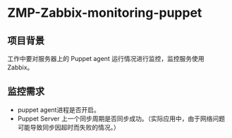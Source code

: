 # ZMP-Zabbix-monitoring-puppet

## 项目背景
  工作中要对服务器上的 Puppet agent 运行情况进行监控，监控服务使用 Zabbix。

## 监控需求
+ puppet agent进程是否开启。
+ Puppet Server 上一个同步周期是否同步成功。（实际应用中，由于网络问题可能导致同步因超时而失败的情况。）
